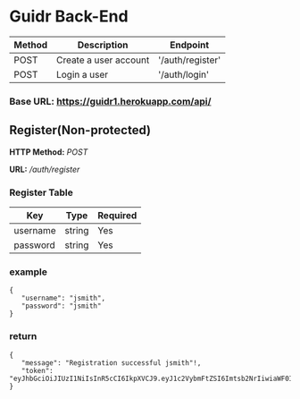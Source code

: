 # Guidr Back-End

| Method | Description           | Endpoint         |
| ------ | --------------------- | ---------------- |
| POST   | Create a user account | '/auth/register' |
| POST   | Login a user          | '/auth/login'    |

### Base URL: https://guidr1.herokuapp.com/api/

## Register(Non-protected)
**HTTP Method:** *POST*

**URL:** */auth/register*
### Register Table

| Key      | Type   | Required |
| -------- | ------ | -------- |
| username | string | Yes      |
| password | string | Yes      |

### example

```
{
   "username": "jsmith",
   "password": "jsmith"
}
```

### return
```
{
   "message": "Registration successful jsmith"!,
   "token": "eyJhbGciOiJIUzI1NiIsInR5cCI6IkpXVCJ9.eyJ1c2VybmFtZSI6Imtsb2NrIiwiaWF0IjoxNTgyODE1NzEyLCJleHAiOjE1ODI4MTkzMTJ9.YaduCwtuESqfPocXdzS2ggRZVxF9lQ5fB0lh7DpXQb8"
}
```

